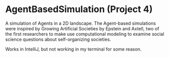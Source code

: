 # AgentBasedSimulation (Project 4)
A simulation of Agents in a 2D landscape. The Agent-based simulations were inspired by Growing Artificial Societies by Epstein and Axtell, two of the first researchers to make use computational modeling to examine social science questions about self-organizing societies.

Works in IntelliJ, but not working in my terminal for some reason.
